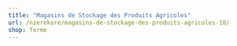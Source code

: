 ```yaml
---
title: "Magasins de Stockage des Produits Agricoles"
url: /nzerekore/magasins-de-stockage-des-produits-agricoles-10/
shop: ferme
---
```

